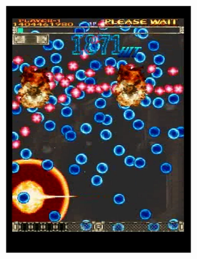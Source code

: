 
<html>

<head>
<title>タイトル</title>
</head>
<body>
  <img src="IMG_7780.jpg" alt="画像" />

</body>
</html>
